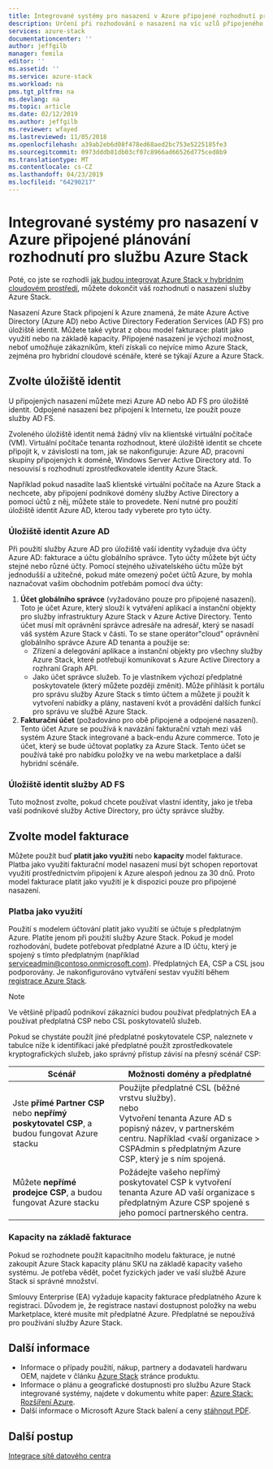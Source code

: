```yaml
---
title: Integrované systémy pro nasazení v Azure připojené rozhodnutí pro službu Azure Stack | Dokumentace Microsoftu
description: Určení při rozhodování o nasazení na víc uzlů připojeného k Azure stacku Azure pro plánování nasazení.
services: azure-stack
documentationcenter: ''
author: jeffgilb
manager: femila
editor: ''
ms.assetid: ''
ms.service: azure-stack
ms.workload: na
pms.tgt_pltfrm: na
ms.devlang: na
ms.topic: article
ms.date: 02/12/2019
ms.author: jeffgilb
ms.reviewer: wfayed
ms.lastreviewed: 11/05/2018
ms.openlocfilehash: a39ab2eb6d08f478ed68aed2bc753e5225185fe3
ms.sourcegitcommit: 0973dddb81db03cf07c8966ad66526d775ced8b9
ms.translationtype: MT
ms.contentlocale: cs-CZ
ms.lasthandoff: 04/23/2019
ms.locfileid: "64290217"
---
```

# <a name="azure-connected-deployment-planning-decisions-for-azure-stack-integrated-systems"></a>Integrované systémy pro nasazení v Azure připojené plánování rozhodnutí pro službu Azure Stack
Poté, co jste se rozhodli [jak budou integrovat Azure Stack v hybridním cloudovém prostředí](azure-stack-connection-models.md), můžete dokončit váš rozhodnutí o nasazení služby Azure Stack.

Nasazení Azure Stack připojení k Azure znamená, že máte Azure Active Directory (Azure AD) nebo Active Directory Federation Services (AD FS) pro úložiště identit. Můžete také vybrat z obou model fakturace: platit jako využití nebo na základě kapacity. Připojené nasazení je výchozí možnost, neboť umožňuje zákazníkům, kteří získali co nejvíce mimo Azure Stack, zejména pro hybridní cloudové scénáře, které se týkají Azure a Azure Stack. 

## <a name="choose-an-identity-store"></a>Zvolte úložiště identit
U připojených nasazení můžete mezi Azure AD nebo AD FS pro úložiště identit. Odpojené nasazení bez připojení k Internetu, lze použít pouze služby AD FS.

Zvoleného úložiště identit nemá žádný vliv na klientské virtuální počítače (VM). Virtuální počítače tenanta rozhodnout, které úložiště identit se chcete připojit k, v závislosti na tom, jak se nakonfiguruje: Azure AD, pracovní skupiny připojených k doméně, Windows Server Active Directory atd. To nesouvisí s rozhodnutí zprostředkovatele identity Azure Stack. 

Například pokud nasadíte IaaS klientské virtuální počítače na Azure Stack a nechcete, aby připojení podnikové domény služby Active Directory a pomocí účtů z něj, můžete stále to provedete. Není nutné pro použití úložiště identit Azure AD, kterou tady vyberete pro tyto účty.

### <a name="azure-ad-identity-store"></a>Úložiště identit Azure AD
Při použití služby Azure AD pro úložiště vaší identity vyžaduje dva účty Azure AD: fakturace a účtu globálního správce. Tyto účty můžete být účty stejné nebo různé účty. Pomocí stejného uživatelského účtu může být jednodušší a užitečné, pokud máte omezený počet účtů Azure, by mohla naznačovat vašim obchodním potřebám pomocí dva účty:

1. **Účet globálního správce** (vyžadováno pouze pro připojené nasazení). Toto je účet Azure, který slouží k vytváření aplikací a instanční objekty pro služby infrastruktury Azure Stack v Azure Active Directory. Tento účet musí mít oprávnění správce adresáře na adresář, který se nasadí váš systém Azure Stack v části. To se stane operátor"cloud" oprávnění globálního správce Azure AD tenanta a použije se: 
    - Zřízení a delegování aplikace a instanční objekty pro všechny služby Azure Stack, které potřebují komunikovat s Azure Active Directory a rozhraní Graph API. 
    - Jako účet správce služeb. To je vlastníkem výchozí předplatné poskytovatele (který můžete později změnit). Může přihlásit k portálu pro správu služby Azure Stack s tímto účtem a můžete ji použít k vytvoření nabídky a plány, nastavení kvót a provádění dalších funkcí pro správu ve službě Azure Stack.
2. **Fakturační účet** (požadováno pro obě připojené a odpojené nasazení). Tento účet Azure se používá k navázání fakturační vztah mezi váš systém Azure Stack integrované a back-endu Azure commerce. Toto je účet, který se bude účtovat poplatky za Azure Stack. Tento účet se používá také pro nabídku položky ve na webu marketplace a další hybridní scénáře. 

### <a name="ad-fs-identity-store"></a>Úložiště identit služby AD FS
Tuto možnost zvolte, pokud chcete používat vlastní identity, jako je třeba vaší podnikové služby Active Directory, pro účty správce služby.  

## <a name="choose-a-billing-model"></a>Zvolte model fakturace
Můžete použít buď **platit jako využití** nebo **kapacity** model fakturace. Platba jako využití fakturační model nasazení musí být schopen reportovat využití prostřednictvím připojení k Azure alespoň jednou za 30 dnů. Proto model fakturace platit jako využití je k dispozici pouze pro připojené nasazení.  

### <a name="pay-as-you-use"></a>Platba jako využití
Použití s modelem účtování platit jako využití se účtuje s předplatným Azure. Platíte jenom při použití služby Azure Stack. Pokud je model rozhodování, budete potřebovat předplatné Azure a ID účtu, který je spojený s tímto předplatným (například serviceadmin@contoso.onmicrosoft.com). Předplatných EA, CSP a CSL jsou podporovány. Je nakonfigurováno vytváření sestav využití během [registrace Azure Stack](azure-stack-registration.md).

> [!NOTE]
> Ve většině případů podnikoví zákazníci budou používat předplatných EA a používat předplatná CSP nebo CSL poskytovatelů služeb.

Pokud se chystáte použít jiné předplatné poskytovatele CSP, naleznete v tabulce níže k identifikaci jaké předplatné použít zprostředkovatele kryptografických služeb, jako správný přístup závisí na přesný scénář CSP:

|Scénář|Možnosti domény a předplatné|
|-----|-----|
|Jste **přímé Partner CSP** nebo **nepřímý poskytovatel CSP**, a budou fungovat Azure stacku|Použijte předplatné CSL (běžné vrstvu služby).<br>     nebo<br>Vytvoření tenanta Azure AD s popisný název, v partnerském centru. Například &lt;vaší organizace > CSPAdmin s předplatným Azure CSP, který je s ním spojená.|
|Můžete **nepřímé prodejce CSP**, a budou fungovat Azure stacku|Požádejte vašeho nepřímý poskytovatel CSP k vytvoření tenanta Azure AD vaší organizace s předplatným Azure CSP spojené s jeho pomocí partnerského centra.|

### <a name="capacity-based-billing"></a>Kapacity na základě fakturace
Pokud se rozhodnete použít kapacitního modelu fakturace, je nutné zakoupit Azure Stack kapacity plánu SKU na základě kapacity vašeho systému. Je potřeba vědět, počet fyzických jader ve vaší službě Azure Stack si správné množství. 

Smlouvy Enterprise (EA) vyžaduje kapacity fakturace předplatného Azure k registraci. Důvodem je, že registrace nastaví dostupnost položky na webu Marketplace, které musíte mít předplatné Azure. Předplatné se nepoužívá pro používání služby Azure Stack.

## <a name="learn-more"></a>Další informace
- Informace o případy použití, nákup, partnery a dodavateli hardwaru OEM, najdete v článku [Azure Stack](https://azure.microsoft.com/overview/azure-stack/) stránce produktu.
- Informace o plánu a geografické dostupnosti pro službu Azure Stack integrované systémy, najdete v dokumentu white paper: [Azure Stack: Rozšíření Azure](https://azure.microsoft.com/resources/azure-stack-an-extension-of-azure/). 
- Další informace o Microsoft Azure Stack balení a ceny [stáhnout PDF](https://azure.microsoft.com/mediahandler/files/resourcefiles/5bc3f30c-cd57-4513-989e-056325eb95e1/Azure-Stack-packaging-and-pricing-datasheet.pdf). 

## <a name="next-steps"></a>Další postup
[Integrace sítě datového centra](azure-stack-network.md)